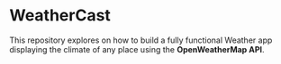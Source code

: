 # WeatherCast

This repository explores on how to build a fully functional Weather app displaying the climate of any place using the **OpenWeatherMap API**.
